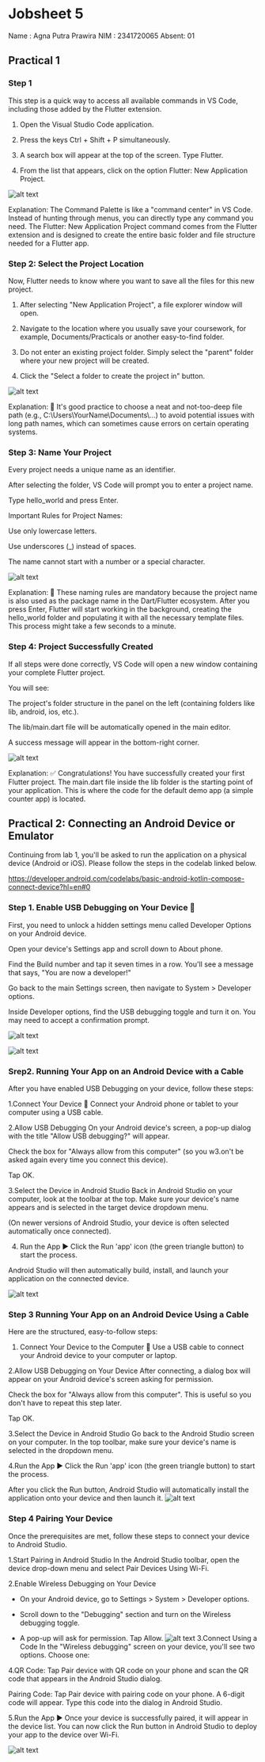 # Jobsheet 5

Name : Agna Putra Prawira
NIM : 2341720065
Absent: 01

## Practical 1

### Step 1

This step is a quick way to access all available commands in VS Code, including those added by the Flutter extension.

1. Open the Visual Studio Code application.

2. Press the keys Ctrl + Shift + P simultaneously.

3. A search box will appear at the top of the screen. Type Flutter.

4. From the list that appears, click on the option Flutter: New Application Project.

![alt text](image/Practical1_pict1.png)

Explanation: The Command Palette is like a "command center" in VS Code. Instead of hunting through menus, you can directly type any command you need. The Flutter: New Application Project command comes from the Flutter extension and is designed to create the entire basic folder and file structure needed for a Flutter app.

### Step 2: Select the Project Location

Now, Flutter needs to know where you want to save all the files for this new project.

1. After selecting "New Application Project", a file explorer window will open.

2. Navigate to the location where you usually save your coursework, for example, Documents/Practicals or another easy-to-find folder.

3. Do not enter an existing project folder. Simply select the "parent" folder where your new project will be created.

4. Click the "Select a folder to create the project in" button.

![alt text](image/Practical1_pict2.png)

Explanation: 📁 It's good practice to choose a neat and not-too-deep file path (e.g., C:\Users\YourName\Documents\…) to avoid potential issues with long path names, which can sometimes cause errors on certain operating systems.

### Step 3: Name Your Project
Every project needs a unique name as an identifier.

After selecting the folder, VS Code will prompt you to enter a project name.

Type hello_world and press Enter.

Important Rules for Project Names:

Use only lowercase letters.

Use underscores (_) instead of spaces.

The name cannot start with a number or a special character.

![alt text](image/Practical1_pict3.png)

Explanation: 📝 These naming rules are mandatory because the project name is also used as the package name in the Dart/Flutter ecosystem. After you press Enter, Flutter will start working in the background, creating the hello_world folder and populating it with all the necessary template files. This process might take a few seconds to a minute.

### Step 4: Project Successfully Created
If all steps were done correctly, VS Code will open a new window containing your complete Flutter project.

You will see:

The project's folder structure in the panel on the left (containing folders like lib, android, ios, etc.).

The lib/main.dart file will be automatically opened in the main editor.

A success message will appear in the bottom-right corner.

![alt text](image/Practical1_pict4.png)

Explanation: ✅ Congratulations! You have successfully created your first Flutter project. The main.dart file inside the lib folder is the starting point of your application. This is where the code for the default demo app (a simple counter app) is located.

## Practical 2: Connecting an Android Device or Emulator

Continuing from lab 1, you'll be asked to run the application on a physical device (Android or iOS). Please follow the steps in the codelab linked below.

https://developer.android.com/codelabs/basic-android-kotlin-compose-connect-device?hl=en#0

### Step 1. Enable USB Debugging on Your Device 📱
First, you need to unlock a hidden settings menu called Developer Options on your Android device.

Open your device's Settings app and scroll down to About phone.

Find the Build number and tap it seven times in a row. You'll see a message that says, "You are now a developer!"

Go back to the main Settings screen, then navigate to System > Developer options.

Inside Developer options, find the USB debugging toggle and turn it on. You may need to accept a confirmation prompt.

![alt text](image/Practical2_pict1.jpg)

![alt text](image/Practical2_pict2.jpg)

### Srep2. Running Your App on an Android Device with a Cable
After you have enabled USB Debugging on your device, follow these steps:

1.Connect Your Device 🔌
Connect your Android phone or tablet to your computer using a USB cable.

2.Allow USB Debugging
On your Android device's screen, a pop-up dialog with the title "Allow USB debugging?" will appear.

Check the box for "Always allow from this computer" (so you w3.on't be asked again every time you connect this device).

Tap OK.

3.Select the Device in Android Studio
Back in Android Studio on your computer, look at the toolbar at the top. Make sure your device's name appears and is selected in the target device dropdown menu.

(On newer versions of Android Studio, your device is often selected automatically once connected).

4. Run the App ▶️
Click the Run 'app' icon (the green triangle button) to start the process.

Android Studio will then automatically build, install, and launch your application on the connected device.

![alt text](image/Practical2_pict3.png)

### Step 3 Running Your App on an Android Device Using a Cable
Here are the structured, easy-to-follow steps:

1. Connect Your Device to the Computer 🔌
Use a USB cable to connect your Android device to your computer or laptop.

2.Allow USB Debugging on Your Device
After connecting, a dialog box will appear on your Android device's screen asking for permission.

Check the box for "Always allow from this computer". This is useful so you don't have to repeat this step later.

Tap OK.

3.Select the Device in Android Studio
Go back to the Android Studio screen on your computer. In the top toolbar, make sure your device's name is selected in the dropdown menu.

4.Run the App ▶️
Click the Run 'app' icon (the green triangle button) to start the process.

After you click the Run button, Android Studio will automatically install the application onto your device and then launch it.
![alt text](image/Practical2_pict4.png)

### Step 4 Pairing Your Device
Once the prerequisites are met, follow these steps to connect your device to Android Studio.

1.Start Pairing in Android Studio
In the Android Studio toolbar, open the device drop-down menu and select Pair Devices Using Wi-Fi.

2.Enable Wireless Debugging on Your Device

- On your Android device, go to Settings > System > Developer options.

- Scroll down to the "Debugging" section and turn on the Wireless debugging toggle.

- A pop-up will ask for permission. Tap Allow.
![alt text](image/Practical2_pict6.jpg)
3.Connect Using a Code
In the "Wireless debugging" screen on your device, you'll see two options. Choose one:

4.QR Code: Tap Pair device with QR code on your phone and scan the QR code that appears in the Android Studio dialog.

Pairing Code: Tap Pair device with pairing code on your phone. A 6-digit code will appear. Type this code into the dialog in Android Studio.


5.Run the App ▶️
Once your device is successfully paired, it will appear in the device list. You can now click the Run button in Android Studio to deploy your app to the device over Wi-Fi.

![alt text](image/Practical2_pict5.png)